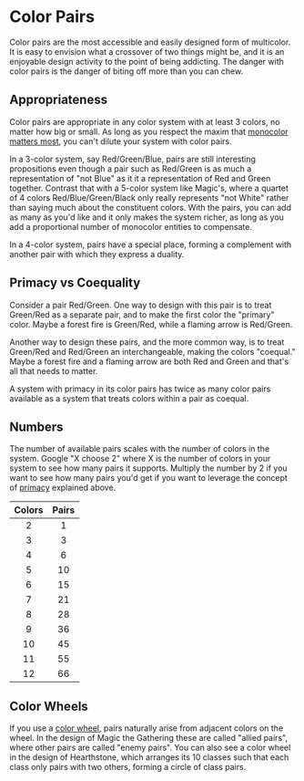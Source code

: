 # Color Pairs

Color pairs are the most accessible and easily designed form of multicolor. It is easy to envision what a crossover of two things might be, and it is an enjoyable design activity to the point of being addicting. The danger with color pairs is the danger of biting off more than you can chew.

## Appropriateness

Color pairs are appropriate in any color system with at least 3 colors, no matter how big or small. As long as you respect the maxim that [monocolor matters most](../design-principles.md#monocolor-matters-most), you can't dilute your system with color pairs.

In a 3-color system, say Red/Green/Blue, pairs are still interesting propositions even though a pair such as Red/Green is as much a representation of "not Blue" as it it a representation of Red and Green together. Contrast that with a 5-color system like Magic's, where a quartet of 4 colors Red/Blue/Green/Black only really represents "not White" rather than saying much about the constituent colors. With the pairs, you can add as many as you'd like and it only makes the system richer, as long as you add a proportional number of monocolor entities to compensate.

In a 4-color system, pairs have a special place, forming a complement with another pair with which they express a duality.

## Primacy vs Coequality

Consider a pair Red/Green. One way to design with this pair is to treat Green/Red as a separate pair, and to make the first color the "primary" color. Maybe a forest fire is Green/Red, while a flaming arrow is Red/Green.

Another way to design these pairs, and the more common way, is to treat Green/Red and Red/Green an interchangeable, making the colors "coequal." Maybe a forest fire and a flaming arrow are both Red and Green and that's all that needs to matter.

A system with primacy in its color pairs has twice as many color pairs available as a system that treats colors within a pair as coequal.

## Numbers

The number of available pairs scales with the number of colors in the system. Google "X choose 2" where X is the number of colors in your system to see how many pairs it supports. Multiply the number by 2 if you want to see how many pairs you'd get if you want to leverage the concept of [primacy](#primacy-vs-coequality) explained above.

| Colors | Pairs |
| :----: | :---: |
|   2    |   1   |
|   3    |   3   |
|   4    |   6   |
|   5    |  10   |
|   6    |  15   |
|   7    |  21   |
|   8    |  28   |
|   9    |  36   |
|   10   |  45   |
|   11   |  55   |
|   12   |  66   |

## Color Wheels

If you use a [color wheel](../color-wheels.md), pairs naturally arise from adjacent colors on the wheel. In the design of Magic the Gathering these are called "allied pairs", where other pairs are called "enemy pairs". You can also see a color wheel in the design of Hearthstone, which arranges its 10 classes such that each class only pairs with two others, forming a circle of class pairs.
